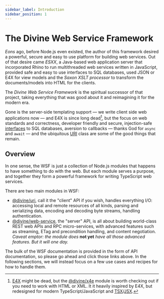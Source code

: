 ```yaml
---
sidebar_label: Introduction
sidebar_position: 1
---
```


# The Divine Web Service Framework

*Eons* ago, before Node.js even existed, the author of this framework desired a powerful, secure and easy to use
platform for building web services. Out of that desire came *ESXX*, a Java-based web application server that
incorporated Rhino to run multithreaded web services written in JavaScript, provided safe and easy to use interfaces to
SQL databases, used JSON or E4X for view models and the *Saxon XSLT processor* to transform the documents/models into
HTML for the clients.

The *Divine Web Service Framework* is the spiritual successor of that project, taking everything that was good about it
and reimagining it for the modern era.

Gone is the server-side templating support — we write client side web applications now — and E4X is since long dead[^1],
but the focus on web standards and correctness, developer friendly and secure, injection-safe [interfaces][DatabaseURI]
to SQL databases, aversion to callbacks — thanks God for `async` and `await` — and the ubiquitous [URI] class are some
of the good things that remain.

## Overview

In one sense, the WSF is just a collection of Node.js modules that happens to have something to do with the web. But
each module serves a purpose, and together they form a powerful framework for writing TypeScript web services.

There are two main modules in WSF:

* [@divine/uri], call it the "client" API if you wish, handles everything I/O: accessing local and remote resources of
  all kinds, parsing and serializing data, encoding and decoding byte streams, handling authentication.
* [@divine/web-service], the "server" API, is all about building world-class REST web APIs and RPC micro-services, with
  advanced features such as streaming, ETag and precondition handling, and content negotiation. *Caveat emptor: the
  module does* **not yet** *have all those advanced features. But it will one day.*

The bulk of the WSF documentation is provided in the form of API documentation, so please go ahead and click those links
above. In the following sections, we will instead focus on a few use cases and recipes for how to handle them.

[^1]: [E4X] might be dead, but the [@divine/x4e] module is worth checking out if you need to work with HTML or XML. It
      it heavily inspired by E4X, but redesigned for modern TypeScript/JavaScript and [TSX]/[JSX].

[DatabaseURI]:         api/classes/divine_uri.DatabaseURI.md
[URI]:                 api/classes/divine_uri.URI.md

[@divine/uri]:         api/modules/divine_uri.md
[@divine/web-service]: api/modules/divine_web_service.md
[@divine/x4e]:         api/modules/divine_x4e.md

[E4X]:                 https://en.wikipedia.org/wiki/ECMAScript_for_XML
[JSX]:                 https://reactjs.org/docs/introducing-jsx.html
[TSX]:                 https://www.typescriptlang.org/docs/handbook/jsx.html
